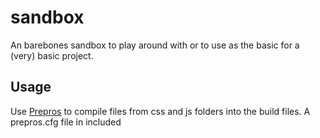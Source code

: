 sandbox
=======

An barebones sandbox to play around with or to use as the basic for a (very) basic project.

Usage
--------
Use [Prepros](https://prepros.io/) to compile files from css and js folders into the build files. A prepros.cfg file in included
